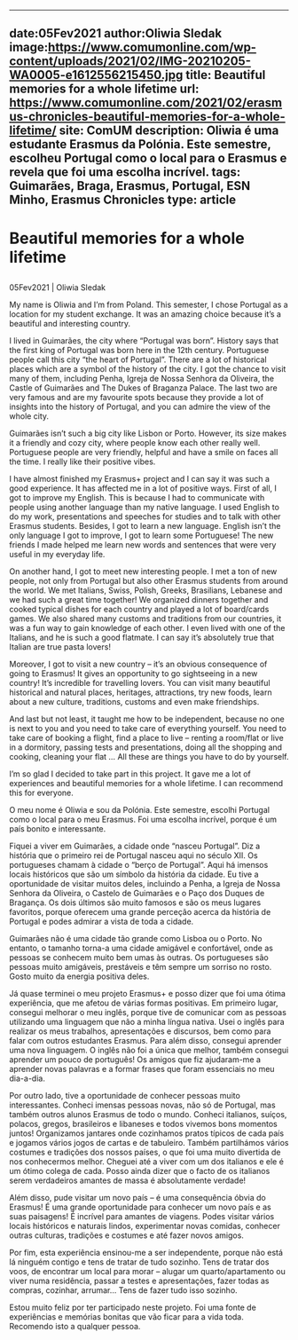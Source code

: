 
---
date:05Fev2021
author:Oliwia Sledak
image:https://www.comumonline.com/wp-content/uploads/2021/02/IMG-20210205-WA0005-e1612556215450.jpg
title: Beautiful memories for a whole lifetime
url: https://www.comumonline.com/2021/02/erasmus-chronicles-beautiful-memories-for-a-whole-lifetime/
site: ComUM
description: Oliwia é uma estudante Erasmus da Polónia. Este semestre, escolheu Portugal como o local para o Erasmus e revela que foi uma escolha incrível.
tags: Guimarães, Braga, Erasmus, Portugal, ESN Minho, Erasmus Chronicles
type: article
---


# Beautiful memories for a whole lifetime

## 

05Fev2021 | Oliwia Sledak

My name is Oliwia and I’m from Poland. This semester, I chose Portugal as a location for my student exchange. It was an amazing choice because it’s a beautiful and interesting country.

I lived in Guimarães, the city where “Portugal was born”. History says that the first king of Portugal was born here in the 12th century. Portuguese people call this city “the heart of Portugal”. There are a lot of historical places which are a symbol of the history of the city. I got the chance to visit many of them, including Penha, Igreja de Nossa Senhora da Oliveira, the Castle of Guimarães and The Dukes of Braganza Palace. The last two are very famous and are my favourite spots because they provide a lot of insights into the history of Portugal, and you can admire the view of the whole city.

Guimarães isn’t such a big city like Lisbon or Porto. However, its size makes it a friendly and cozy city, where people know each other really well. Portuguese people are very friendly, helpful and have a smile on faces all the time. I really like their positive vibes.

I have almost finished my Erasmus+ project and I can say it was such a good experience. It has affected me in a lot of positive ways. First of all, I got to improve my English. This is because I had to communicate with people using another language than my native language. I used English to do my work, presentations and speeches for studies and to talk with other Erasmus students. Besides, I got to learn a new language. English isn’t the only language I got to improve, I got to learn some Portuguese! The new friends I made helped me learn new words and sentences that were very useful in my everyday life.

On another hand, I got to meet new interesting people. I met a ton of new people, not only from Portugal but also other Erasmus students from around the world. We met Italians, Swiss, Polish, Greeks, Brasilians, Lebanese and we had such a great time together! We organized dinners together and cooked typical dishes for each country and played a lot of board/cards games. We also shared many customs and traditions from our countries, it was a fun way to gain knowledge of each other. I even lived with one of the Italians, and he is such a good flatmate. I can say it’s absolutely true that Italian are true pasta lovers!

Moreover, I got to visit a new country – it’s an obvious consequence of going to Erasmus! It gives an opportunity to go sightseeing in a new country! It’s incredible for travelling lovers. You can visit many beautiful historical and natural places, heritages, attractions, try new foods, learn about a new culture, traditions, customs and even make friendships.

And last but not least, it taught me how to be independent, because no one is next to you and you need to take care of everything yourself. You need to take care of booking a flight, find a place to live – renting a room/flat or live in a dormitory, passing tests and presentations, doing all the shopping and cooking, cleaning your flat … All these are things you have to do by yourself.

I’m so glad I decided to take part in this project. It gave me a lot of experiences and beautiful memories for a whole lifetime. I can recommend this for everyone.

O meu nome é Oliwia e sou da Polónia. Este semestre, escolhi Portugal como o local para o meu Erasmus. Foi uma escolha incrível, porque é um país bonito e interessante.

Fiquei a viver em Guimarães, a cidade onde “nasceu Portugal”. Diz a história que o primeiro rei de Portugal nasceu aqui no século XII. Os portugueses chamam à cidade o “berço de Portugal”. Aqui há imensos locais históricos que são um símbolo da história da cidade. Eu tive a oportunidade de visitar muitos deles, incluindo a Penha, a Igreja de Nossa Senhora da Oliveira, o Castelo de Guimarães e o Paço dos Duques de Bragança. Os dois últimos são muito famosos e são os meus lugares favoritos, porque oferecem uma grande perceção acerca da história de Portugal e podes admirar a vista de toda a cidade.

Guimarães não é uma cidade tão grande como Lisboa ou o Porto. No entanto, o tamanho torna-a uma cidade amigável e confortável, onde as pessoas se conhecem muito bem umas às outras. Os portugueses são pessoas muito amigáveis, prestáveis e têm sempre um sorriso no rosto. Gosto muito da energia positiva deles.

Já quase terminei o meu projeto Erasmus+ e posso dizer que foi uma ótima experiência, que me afetou de várias formas positivas. Em primeiro lugar, consegui melhorar o meu inglês, porque tive de comunicar com as pessoas utilizando uma linguagem que não a minha língua nativa. Usei o inglês para realizar os meus trabalhos, apresentações e discursos, bem como para falar com outros estudantes Erasmus. Para além disso, consegui aprender uma nova linguagem. O inglês não foi a única que melhor, também consegui aprender um pouco de português! Os amigos que fiz ajudaram-me a aprender novas palavras e a formar frases que foram essenciais no meu dia-a-dia.

Por outro lado, tive a oportunidade de conhecer pessoas muito interessantes. Conheci imensas pessoas novas, não só de Portugal, mas também outros alunos Erasmus de todo o mundo. Conheci italianos, suíços, polacos, gregos, brasileiros e libaneses e todos vivemos bons momentos juntos! Organizamos jantares onde cozinhamos pratos típicos de cada país e jogamos vários jogos de cartas e de tabuleiro. Também partilhámos vários costumes e tradições dos nossos países, o que foi uma muito divertida de nos conhecermos melhor. Cheguei até a viver com um dos italianos e ele é um ótimo colega de cada. Posso ainda dizer que o facto de os italianos serem verdadeiros amantes de massa é absolutamente verdade!

Além disso, pude visitar um novo país – é uma consequência óbvia do Erasmus! É uma grande oportunidade para conhecer um novo país e as suas paisagens! É incrível para amantes de viagens. Podes visitar vários locais históricos e naturais lindos, experimentar novas comidas, conhecer outras culturas, tradições e costumes e até fazer novos amigos.

Por fim, esta experiência ensinou-me a ser independente, porque não está lá ninguém contigo e tens de tratar de tudo sozinho. Tens de tratar dos voos, de encontrar um local para morar – alugar um quarto/apartamento ou viver numa residência, passar a testes e apresentações, fazer todas as compras, cozinhar, arrumar… Tens de fazer tudo isso sozinho.

Estou muito feliz por ter participado neste projeto. Foi uma fonte de experiências e memórias bonitas que vão ficar para a vida toda. Recomendo isto a qualquer pessoa.

